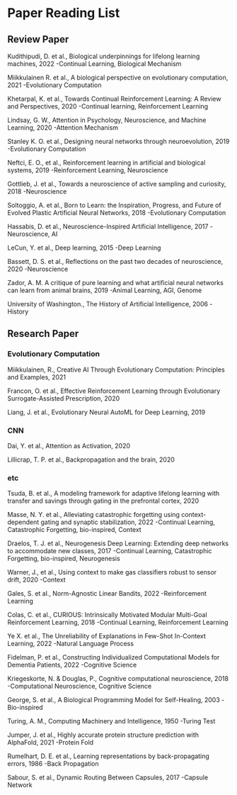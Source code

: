 # Paper Reading List
## Review Paper
Kudithipudi, D. et al., Biological underpinnings for lifelong learning machines, 2022
-Continual Learning, Biological Mechanism

Miikkulainen R. et al., A biological perspective on evolutionary computation, 2021
-Evolutionary Computation 

Khetarpal, K. et al., Towards Continual Reinforcement Learning: A Review and Perspectives, 2020
-Continual learning, Reinforcement Learning

Lindsay, G. W., Attention in Psychology, Neuroscience, and Machine Learning, 2020
-Attention Mechanism

Stanley K. O. et al., Designing neural networks through neuroevolution, 2019
-Evolutionary Computation

Neftci, E. O., et al., Reinforcement learning in artificial and biological systems, 2019
-Reinforcement Learning, Neuroscience

Gottlieb, J. et al., Towards a neuroscience of active sampling and curiosity, 2018
-Neuroscience

Soltoggio, A. et al., Born to Learn: the Inspiration, Progress, and Future of Evolved Plastic Artificial Neural Networks, 2018
-Evolutionary Computation

Hassabis, D. et al., Neuroscience-Inspired Artificial Intelligence, 2017
-Neuroscience, AI

LeCun, Y. et al., Deep learning, 2015 
-Deep Learning

Bassett, D. S. et al., Reflections on the past two decades of neuroscience, 2020
-Neuroscience

Zador, A. M. A critique of pure learning and what artificial neural networks can learn from animal brains, 2019
-Animal Learning, AGI, Genome

University of Washington., The History of Artificial Intelligence, 2006
-History


## Research Paper
### Evolutionary Computation
Miikkulainen, R., Creative AI Through Evolutionary Computation: Principles and Examples, 2021

Francon, O. et al., Effective Reinforcement Learning through Evolutionary Surrogate-Assisted Prescription, 2020

Liang, J. et al., Evolutionary Neural AutoML for Deep Learning, 2019 

### CNN
Dai, Y. et al., Attention as Activation, 2020

Lillicrap, T. P. et al., Backpropagation and the brain, 2020

### etc
Tsuda, B. et al., A modeling framework for adaptive lifelong learning with transfer and savings through gating in the prefrontal cortex, 2020

Masse, N. Y. et al., Alleviating catastrophic forgetting using context-dependent gating and synaptic stabilization, 2022
-Continual Learning, Catastrophic Forgetting, bio-inspired, Context

Draelos, T. J. et al., Neurogenesis Deep Learning: Extending deep networks to accommodate new classes, 2017
-Continual Learning, Catastrophic Forgetting, bio-inspired, Neurogenesis

Warner, J., et al., Using context to make gas classifiers robust to sensor drift, 2020
-Context

Gales, S. et al., Norm-Agnostic Linear Bandits, 2022
-Reinforcement Learning

Colas, C. et al., CURIOUS: Intrinsically Motivated Modular Multi-Goal Reinforcement Learning, 2018
-Continual Learning, Reinforcement Learning

Ye X. et al., The Unreliability of Explanations in Few-Shot In-Context Learning, 2022
-Natural Language Process

Fidelman, P. et al., Constructing Individualized Computational Models for Dementia Patients, 2022
-Cognitive Science

Kriegeskorte, N. & Douglas, P., Cognitive computational neuroscience, 2018
-Computational Neuroscience, Cognitive Science

George, S. et al., A Biological Programming Model for Self-Healing, 2003
-Bio-inspired

Turing, A. M., Computing Machinery and Intelligence, 1950
-Turing Test

Jumper, J. et al., Highly accurate protein structure prediction with AlphaFold, 2021
-Protein Fold

Rumelhart, D. E. et al., Learning representations by back-propagating errors, 1986 
-Back Propagation

Sabour, S. et al., Dynamic Routing Between Capsules, 2017
-Capsule Network
